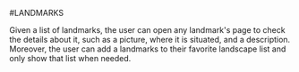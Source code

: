 #LANDMARKS

Given a list of landmarks, the user can open any landmark's page to check the details about it, such as a picture, where it is situated, and a description. Moreover, the user can add a landmarks to their favorite landscape list and only show that list when needed. 
